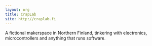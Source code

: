 ```yaml
---
layout: org
title: CrapLab
site: http://craplab.fi
---
```

A fictional makerspace in Northern Finland, tinkering with electronics, microcontrollers and anything that runs software.
